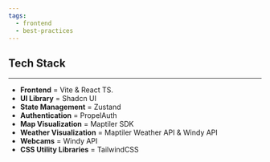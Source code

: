 ```yaml
---
tags:
  - frontend
  - best-practices
---
```

## **Tech Stack**
---
- **Frontend** = Vite & React TS.
- **UI Library** = Shadcn UI
- **State Management** = Zustand
- **Authentication** = PropelAuth
- **Map Visualization** = Maptiler SDK
- **Weather Visualization** = Maptiler Weather API & Windy API 
- **Webcams** = Windy API
- **CSS Utility Libraries** = TailwindCSS